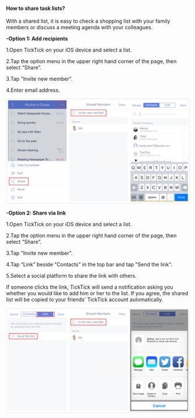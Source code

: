 #### How to share task lists?
With a shared list, it is easy to check a shopping list with your family members or discuss a meeting agenda with your colleagues.

**-Option 1: Add recipients**

1.Open TickTick on your iOS device and select a list.

2.Tap the option menu in the upper right hand corner of the page, then select “Share”.

3.Tap "Invite new member".

4.Enter email address.

![](sharelist123.jpg)







**-Option 2: Share via link**

1.Open TickTick on your iOS device and select a list.

2.Tap the option menu in the upper right hand corner of the page, then select “Share”.

3.Tap "Invite new member".

4.Tap “Link” beside "Contacts" in the top bar and tap "Send the link".

5.Select a social platform to share the link with others.

If someone clicks the link, TickTick will send a notification asking you whether you would like to add him or her to the list. If you agree, the shared list will be copied to your friends’ TickTick account automatically. 


![](sharelink.jpg)




